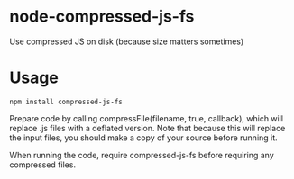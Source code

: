 # node-compressed-js-fs
Use compressed JS on disk (because size matters sometimes)

# Usage

`npm install compressed-js-fs`

Prepare code by calling compressFile(filename, true, callback), which will replace .js files with a deflated version.
Note that because this will replace the input files, you should make a copy of your source before running it.

When running the code, require compressed-js-fs before requiring any compressed files.
